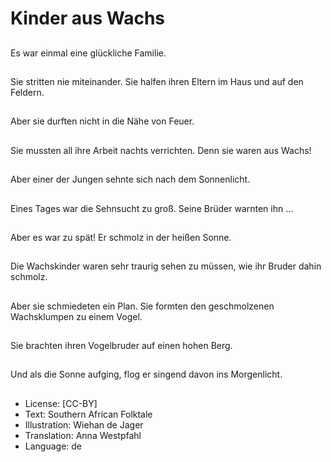 # Kinder aus Wachs

##
Es war einmal eine glückliche Familie.

##
Sie stritten nie miteinander. Sie halfen ihren Eltern im Haus und auf den Feldern.

##
Aber sie durften nicht in die Nähe von Feuer.

##
Sie mussten all ihre Arbeit nachts verrichten. Denn sie waren aus Wachs!

##
Aber einer der Jungen sehnte sich nach dem Sonnenlicht.

##
Eines Tages war die Sehnsucht zu groß. Seine Brüder warnten ihn …

##
Aber es war zu spät! Er schmolz in der heißen Sonne.

##
Die Wachskinder waren sehr traurig sehen zu müssen, wie ihr Bruder dahin schmolz.

##
Aber sie schmiedeten ein Plan. Sie formten den geschmolzenen Wachsklumpen zu einem Vogel.

##
Sie brachten ihren Vogelbruder auf einen hohen Berg.

##
Und als die Sonne aufging, flog er singend davon ins Morgenlicht.

##
* License: [CC-BY]
* Text: Southern African Folktale
* Illustration: Wiehan de Jager
* Translation: Anna Westpfahl
* Language: de
